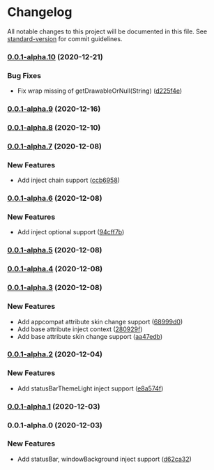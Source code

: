 # Changelog

All notable changes to this project will be documented in this file. See [standard-version](https://github.com/conventional-changelog/standard-version) for commit guidelines.

### [0.0.1-alpha.10](https://github.com/VerstSiu/skinchange-litecompare/0.0.1-alpha.9...0.0.1-alpha.10) (2020-12-21)


### Bug Fixes

* Fix wrap missing of getDrawableOrNull(String) ([d225f4e](https://github.com/VerstSiu/skinchange-litecommit/d225f4e4e95d1188d3caf2a2f8ccd3603d662b2e))

### [0.0.1-alpha.9](https://github.com/VerstSiu/skinchange-litecompare/0.0.1-alpha.8...0.0.1-alpha.9) (2020-12-16)

### [0.0.1-alpha.8](https://github.com/VerstSiu/skinchange-litecompare/0.0.1-alpha.7...0.0.1-alpha.8) (2020-12-10)

### [0.0.1-alpha.7](https://github.com/VerstSiu/skinchange-litecompare/0.0.1-alpha.6...0.0.1-alpha.7) (2020-12-08)


### New Features

* Add inject chain support ([ccb6958](https://github.com/VerstSiu/skinchange-litecommit/ccb69588afba888ac51cef088bfe6e32e0ed7df2))

### [0.0.1-alpha.6](https://github.com/VerstSiu/skinchange-litecompare/0.0.1-alpha.5...0.0.1-alpha.6) (2020-12-08)


### New Features

* Add inject optional support ([94cff7b](https://github.com/VerstSiu/skinchange-litecommit/94cff7b3d1ef7ee707eec5231131dbb25d614218))

### [0.0.1-alpha.5](https://github.com/VerstSiu/skinchange-litecompare/0.0.1-alpha.4...0.0.1-alpha.5) (2020-12-08)

### [0.0.1-alpha.4](https://github.com/VerstSiu/skinchange-litecompare/0.0.1-alpha.3...0.0.1-alpha.4) (2020-12-08)

### [0.0.1-alpha.3](https://github.com/VerstSiu/skinchange-litecompare/0.0.1-alpha.2...0.0.1-alpha.3) (2020-12-08)


### New Features

* Add appcompat attribute skin change support ([68999d0](https://github.com/VerstSiu/skinchange-litecommit/68999d0299ef09c4ae51def7814b95a311e2992d))
* Add base attribute inject context ([280929f](https://github.com/VerstSiu/skinchange-litecommit/280929f1e3425afbbc6e2549547b76d9c5258345))
* Add base attribute skin change support ([aa47edb](https://github.com/VerstSiu/skinchange-litecommit/aa47edb414d92cf0397ff6696c4d8ab6017af55f))

### [0.0.1-alpha.2](https://github.com/VerstSiu/skinchange-litecompare/0.0.1-alpha.1...0.0.1-alpha.2) (2020-12-04)


### New Features

* Add statusBarThemeLight inject support ([e8a574f](https://github.com/VerstSiu/skinchange-litecommit/e8a574fa5a88f9bc46080d44bf8f5fec7160883c))

### [0.0.1-alpha.1](https://github.com/VerstSiu/skinchange-litecompare/0.0.1-alpha.0...0.0.1-alpha.1) (2020-12-03)

### 0.0.1-alpha.0 (2020-12-03)


### New Features

* Add statusBar, windowBackground inject support ([d62ca32](https://github.com/VerstSiu/skinchange-litecommit/d62ca326c45e869a3d00262d7704cf091cc624d7))
